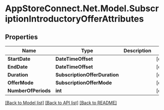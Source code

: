 # AppStoreConnect.Net.Model.SubscriptionIntroductoryOfferAttributes

## Properties

Name | Type | Description | Notes
------------ | ------------- | ------------- | -------------
**StartDate** | **DateTimeOffset** |  | [optional] 
**EndDate** | **DateTimeOffset** |  | [optional] 
**Duration** | **SubscriptionOfferDuration** |  | [optional] 
**OfferMode** | **SubscriptionOfferMode** |  | [optional] 
**NumberOfPeriods** | **int** |  | [optional] 

[[Back to Model list]](../README.md#documentation-for-models) [[Back to API list]](../README.md#documentation-for-api-endpoints) [[Back to README]](../README.md)

